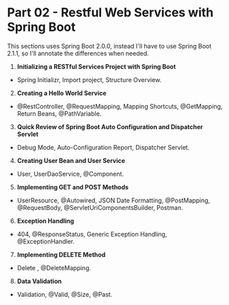# Part 02 - Restful Web Services with Spring Boot

This sections uses Spring Boot 2.0.0, instead I'll have to use Spring Boot 2.1.1, so I'll annotate the differences when needed.

1. **Initializing a RESTful Services Project with Spring Boot**
  - Spring Initializr, Import project, Structure Overview.
2. **Creating a Hello World Service**
  - @RestController, @RequestMapping, Mapping Shortcuts, @GetMapping, Return Beans, @PathVariable.
3. **Quick Review of Spring Boot Auto Configuration and Dispatcher Servlet**
  - Debug Mode, Auto-Configuration Report, Dispatcher Servlet.
4. **Creating User Bean and User Service**
  - User, UserDaoService, @Component.
5. **Implementing GET and POST Methods**
  - UserResource, @Autowired, JSON Date Formatting, @PostMapping, @RequestBody, @ServletUriComponentsBuilder, Postman.
6. **Exception Handling**
  - 404, @ResponseStatus, Generic Exception Handling, @ExceptionHandler.
7. **Implementing DELETE Method**
  - Delete , @DeleteMapping.
8. **Data Validation**
  - Validation, @Valid, @Size, @Past.
